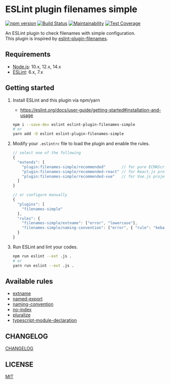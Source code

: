 # ESLint plugin filenames simple
[![npm version](https://badge.fury.io/js/eslint-plugin-filenames-simple.svg)](https://badge.fury.io/js/eslint-plugin-filenames-simple)
[![Build Status](https://github.com/epaew/eslint-plugin-filenames-simple/workflows/Run%20Jest/badge.svg)](https://github.com/epaew/eslint-plugin-filenames-simple/actions?query=workflow%3A%22Run+Jest%22+branch%3A%22master%22)
[![Maintainability](https://api.codeclimate.com/v1/badges/964080f3d22b89b276d2/maintainability)](https://codeclimate.com/github/epaew/eslint-plugin-filenames-simple/maintainability)
[![Test Coverage](https://api.codeclimate.com/v1/badges/964080f3d22b89b276d2/test_coverage)](https://codeclimate.com/github/epaew/eslint-plugin-filenames-simple/test_coverage)

An ESLint plugin to check filenames with simple configuration.  
This plugin is inspired by [eslint-plugin-filenames](https://github.com/selaux/eslint-plugin-filenames).

## Requirements
* [Node.js](https://nodejs.org/en/download/): 10.x, 12.x, 14.x
* [ESLint](https://eslint.org/): 6.x, 7.x

## Getting started
1. Install ESLint and this plugin via npm/yarn
    * https://eslint.org/docs/user-guide/getting-started#installation-and-usage
    ```sh
    npm i --save-dev eslint eslint-plugin-filenames-simple
    # or
    yarn add -D eslint eslint-plugin-filenames-simple
    ```

2. Modify your `.eslintrc` file to load the plugin and enable the rules.
    ```javascript
    // select one of the following
    {
      "extends": [
        "plugin:filenames-simple/recommended"       // for pure ECMAScript/TypeScript project
        "plugin:filenames-simple/recommended-react" // for React.js project
        "plugin:filenames-simple/recommended-vue"   // for Vue.js project
      ]
    }
    ```
    ```javascript
    // or configure manually
    {
      "plugins": [
        "filenames-simple"
      ],
      "rules": {
        "filenames-simple/extname": ["error", "lowercase"],
        "filenames-simple/naming-convention": ["error", { "rule": "kebab-case" }]
      }
    }
    ```

3. Run ESLint and lint your codes.
    ```sh
    npm run eslint --ext .js .
    # or
    yarn run eslint --ext .js .
    ```

## Available rules
* [extname](./docs/rules/extname.md)
* [named-export](./docs/rules/named-export.md)
* [naming-convention](./docs/rules/naming-convention.md)
* [no-index](./docs/rules/no-index.md)
* [pluralize](./docs/rules/pluralize.md)
* [typescript-module-declaration](./docs/rules/typescript-module-declaration.md)

## CHANGELOG
[CHANGELOG](./CHANGELOG.md)

## LICENSE
[MIT](./LICENSE)
